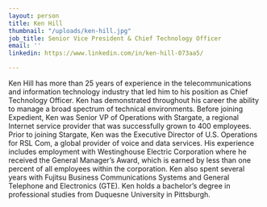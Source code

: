 ```yaml
---
layout: person
title: Ken Hill
thumbnail: "/uploads/ken-hill.jpg"
job_title: Senior Vice President & Chief Technology Officer
email: ''
linkedin: https://www.linkedin.com/in/ken-hill-073aa5/

---
```

Ken Hill has more than 25 years of experience in the telecommunications and information technology industry that led him to his position as Chief Technology Officer. Ken has demonstrated throughout his career the ability to manage a broad spectrum of technical environments. Before joining Expedient, Ken was Senior VP of Operations with Stargate, a regional Internet service provider that was successfully grown to 400 employees. Prior to joining Stargate, Ken was the Executive Director of U.S. Operations for RSL Com, a global provider of voice and data services. His experience includes employment with Westinghouse Electric Corporation where he received the General Manager’s Award, which is earned by less than one percent of all employees within the corporation. Ken also spent several years with Fujitsu Business Communications Systems and General Telephone and Electronics (GTE). Ken holds a bachelor’s degree in professional studies from Duquesne University in Pittsburgh.